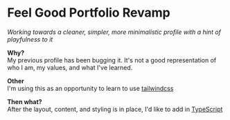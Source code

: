 # Feel Good Portfolio Revamp

_Working towards a cleaner, simpler, more minimalistic  profile with a hint of playfulness to it_

**Why?**    
My previous profile has been bugging it. It's not a good representation of who I am, my values, and what I've learned.

**Other**   
I'm using this as an opportunity to learn to use [tailwindcss](https://tailwindcss.com/)

**Then what?**  
After the layout, content, and styling is in place, I'd like to add in [TypeScript](https://www.typescriptlang.org/)

